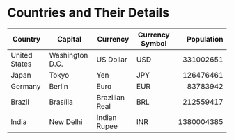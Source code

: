 
# Countries and Their Details

| **Country**      | **Capital**      | **Currency**      | **Currency Symbol** | **Population** |
|-------------------|------------------|-------------------|---------------------|----------------:|
| United States     | Washington D.C. | US Dollar         | USD                 |      331002651 |
| Japan             | Tokyo           | Yen               | JPY                 |      126476461 |
| Germany           | Berlin          | Euro              | EUR                 |       83783942 |
| Brazil            | Brasília        | Brazilian Real    | BRL                 |      212559417 |
| India             | New Delhi       | Indian Rupee      | INR                 |     1380004385 |
